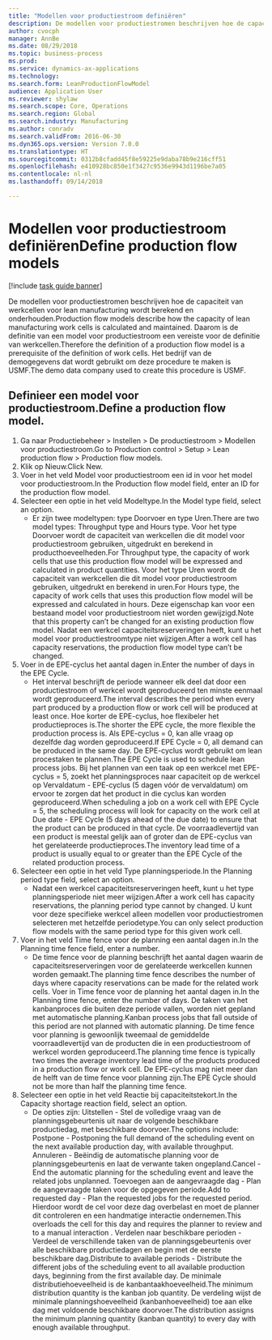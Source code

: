 ```yaml
--- 
title: "Modellen voor productiestroom definiëren"
description: De modellen voor productiestromen beschrijven hoe de capaciteit van werkcellen voor lean manufacturing wordt berekend en onderhouden.
author: cvocph
manager: AnnBe
ms.date: 08/29/2018
ms.topic: business-process
ms.prod: 
ms.service: dynamics-ax-applications
ms.technology: 
ms.search.form: LeanProductionFlowModel
audience: Application User
ms.reviewer: shylaw
ms.search.scope: Core, Operations
ms.search.region: Global
ms.search.industry: Manufacturing
ms.author: conradv
ms.search.validFrom: 2016-06-30
ms.dyn365.ops.version: Version 7.0.0
ms.translationtype: HT
ms.sourcegitcommit: 0312b8cfadd45f8e59225e9daba78b9e216cff51
ms.openlocfilehash: e410928bc850e1f3427c9536e9943d1196be7a05
ms.contentlocale: nl-nl
ms.lasthandoff: 09/14/2018

---
```

# <a name="define-production-flow-models"></a><span data-ttu-id="d23b9-103">Modellen voor productiestroom definiëren</span><span class="sxs-lookup"><span data-stu-id="d23b9-103">Define production flow models</span></span>

[!include [task guide banner](../../includes/task-guide-banner.md)]

<span data-ttu-id="d23b9-104">De modellen voor productiestromen beschrijven hoe de capaciteit van werkcellen voor lean manufacturing wordt berekend en onderhouden.</span><span class="sxs-lookup"><span data-stu-id="d23b9-104">Production flow models describe how the capacity of lean manufacturing work cells is calculated and maintained.</span></span> <span data-ttu-id="d23b9-105">Daarom is de definitie van een model voor productiestroom een vereiste voor de definitie van werkcellen.</span><span class="sxs-lookup"><span data-stu-id="d23b9-105">Therefore the definition of a production flow model is a prerequisite of the definition of work cells.</span></span> <span data-ttu-id="d23b9-106">Het bedrijf van de demogegevens dat wordt gebruikt om deze procedure te maken is USMF.</span><span class="sxs-lookup"><span data-stu-id="d23b9-106">The demo data company used to create this procedure is USMF.</span></span>


## <a name="define-a-production-flow-model"></a><span data-ttu-id="d23b9-107">Definieer een model voor productiestroom.</span><span class="sxs-lookup"><span data-stu-id="d23b9-107">Define a production flow model.</span></span> 
1. <span data-ttu-id="d23b9-108">Ga naar Productiebeheer > Instellen > De productiestroom > Modellen voor productiestroom.</span><span class="sxs-lookup"><span data-stu-id="d23b9-108">Go to Production control > Setup > Lean production flow > Production flow models.</span></span>
2. <span data-ttu-id="d23b9-109">Klik op Nieuw.</span><span class="sxs-lookup"><span data-stu-id="d23b9-109">Click New.</span></span>
3. <span data-ttu-id="d23b9-110">Voer in het veld Model voor productiestroom een id in voor het model voor productiestroom.</span><span class="sxs-lookup"><span data-stu-id="d23b9-110">In the Production flow model field, enter an ID for the production flow model.</span></span>
4. <span data-ttu-id="d23b9-111">Selecteer een optie in het veld Modeltype.</span><span class="sxs-lookup"><span data-stu-id="d23b9-111">In the Model type field, select an option.</span></span>
    * <span data-ttu-id="d23b9-112">Er zijn twee modeltypen: type Doorvoer en type Uren.</span><span class="sxs-lookup"><span data-stu-id="d23b9-112">There are two model types: Throughput type and Hours type.</span></span> <span data-ttu-id="d23b9-113">Voor het type Doorvoer wordt de capaciteit van werkcellen die dit model voor productiestroom gebruiken, uitgedrukt en berekend in producthoeveelheden.</span><span class="sxs-lookup"><span data-stu-id="d23b9-113">For Throughput type, the capacity of work cells that use this production flow model will be expressed and calculated in product quantities.</span></span> <span data-ttu-id="d23b9-114">Voor het type Uren wordt de capaciteit van werkcellen die dit model voor productiestroom gebruiken, uitgedrukt en berekend in uren.</span><span class="sxs-lookup"><span data-stu-id="d23b9-114">For Hours type, the capacity of work cells that uses this production flow model will be expressed and calculated in hours.</span></span> <span data-ttu-id="d23b9-115">Deze eigenschap kan voor een bestaand model voor productiestroom niet worden gewijzigd.</span><span class="sxs-lookup"><span data-stu-id="d23b9-115">Note that this property can’t be changed for an existing production flow model.</span></span> <span data-ttu-id="d23b9-116">Nadat een werkcel capaciteitsreserveringen heeft, kunt u het model voor productiestroomtype niet wijzigen.</span><span class="sxs-lookup"><span data-stu-id="d23b9-116">After a work cell has capacity reservations, the production flow model type can’t be changed.</span></span>  
5. <span data-ttu-id="d23b9-117">Voer in de EPE-cyclus het aantal dagen in.</span><span class="sxs-lookup"><span data-stu-id="d23b9-117">Enter the number of days in the EPE Cycle.</span></span>
    * <span data-ttu-id="d23b9-118">Het interval beschrijft de periode wanneer elk deel dat door een productiestroom of werkcel wordt geproduceerd ten minste eenmaal wordt geproduceerd.</span><span class="sxs-lookup"><span data-stu-id="d23b9-118">The interval describes the period when every part produced by a production flow or work cell will be produced at least once.</span></span> <span data-ttu-id="d23b9-119">Hoe korter de EPE-cyclus, hoe flexibeler het productieproces is.</span><span class="sxs-lookup"><span data-stu-id="d23b9-119">The shorter the EPE cycle, the more flexible the production process is.</span></span> <span data-ttu-id="d23b9-120">Als EPE-cyclus = 0, kan alle vraag op dezelfde dag worden geproduceerd.</span><span class="sxs-lookup"><span data-stu-id="d23b9-120">If EPE Cycle = 0, all demand can be produced in the same day.</span></span> <span data-ttu-id="d23b9-121">De EPE-cyclus wordt gebruikt om lean procestaken te plannen.</span><span class="sxs-lookup"><span data-stu-id="d23b9-121">The EPE Cycle is used to schedule lean process jobs.</span></span> <span data-ttu-id="d23b9-122">Bij het plannen van een taak op een werkcel met EPE-cyclus = 5, zoekt het planningsproces naar capaciteit op de werkcel op Vervaldatum - EPE-cyclus (5 dagen vóór de vervaldatum) om ervoor te zorgen dat het product in die cyclus kan worden geproduceerd.</span><span class="sxs-lookup"><span data-stu-id="d23b9-122">When scheduling a job on a work cell with EPE Cycle = 5, the scheduling process will look for capacity on the work cell at Due date - EPE Cycle (5 days ahead of the due date) to ensure that the product can be produced in that cycle.</span></span> <span data-ttu-id="d23b9-123">De voorraadlevertijd van een product is meestal gelijk aan of groter dan de EPE-cyclus van het gerelateerde productieproces.</span><span class="sxs-lookup"><span data-stu-id="d23b9-123">The inventory lead time of a product is usually equal to or greater than the EPE Cycle of the related production process.</span></span>  
6. <span data-ttu-id="d23b9-124">Selecteer een optie in het veld Type planningsperiode.</span><span class="sxs-lookup"><span data-stu-id="d23b9-124">In the Planning period type field, select an option.</span></span>
    * <span data-ttu-id="d23b9-125">Nadat een werkcel capaciteitsreserveringen heeft, kunt u het type planningsperiode niet meer wijzigen.</span><span class="sxs-lookup"><span data-stu-id="d23b9-125">After a work cell has capacity reservations, the planning period type cannot by changed.</span></span> <span data-ttu-id="d23b9-126">U kunt voor deze specifieke werkcel alleen modellen voor productiestromen selecteren met hetzelfde periodetype.</span><span class="sxs-lookup"><span data-stu-id="d23b9-126">You can only select production flow models with the same period type for this given work cell.</span></span>  
7. <span data-ttu-id="d23b9-127">Voer in het veld Time fence voor de planning een aantal dagen in.</span><span class="sxs-lookup"><span data-stu-id="d23b9-127">In the Planning time fence field, enter a number.</span></span>
    * <span data-ttu-id="d23b9-128">De time fence voor de planning beschrijft het aantal dagen waarin de capaciteitsreserveringen voor de gerelateerde werkcellen kunnen worden gemaakt.</span><span class="sxs-lookup"><span data-stu-id="d23b9-128">The planning time fence describes the number of days where capacity reservations can be made for the related work cells.</span></span> <span data-ttu-id="d23b9-129">Voer in Time fence voor de planning het aantal dagen in.</span><span class="sxs-lookup"><span data-stu-id="d23b9-129">In the Planning time fence, enter the number of days.</span></span>   <span data-ttu-id="d23b9-130">De taken van het kanbanproces die buiten deze periode vallen, worden niet gepland met automatische planning.</span><span class="sxs-lookup"><span data-stu-id="d23b9-130">Kanban process jobs that fall outside of this period are not planned with automatic planning.</span></span> <span data-ttu-id="d23b9-131">De time fence voor planning is gewoonlijk tweemaal de gemiddelde voorraadlevertijd van de producten die in een productiestroom of werkcel worden geproduceerd.</span><span class="sxs-lookup"><span data-stu-id="d23b9-131">The planning time fence is typically two times the average inventory lead time of the products produced in a production flow or work cell.</span></span> <span data-ttu-id="d23b9-132">De EPE-cyclus mag niet meer dan de helft van de time fence voor planning zijn.</span><span class="sxs-lookup"><span data-stu-id="d23b9-132">The EPE Cycle should not be more than half the planning time fence.</span></span>     
8. <span data-ttu-id="d23b9-133">Selecteer een optie in het veld Reactie bij capaciteitstekort.</span><span class="sxs-lookup"><span data-stu-id="d23b9-133">In the Capacity shortage reaction field, select an option.</span></span>
    * <span data-ttu-id="d23b9-134">De opties zijn: Uitstellen - Stel de volledige vraag van de planningsgebeurtenis uit naar de volgende beschikbare productiedag, met beschikbare doorvoer.</span><span class="sxs-lookup"><span data-stu-id="d23b9-134">The options include:   Postpone - Postponing the full demand of the scheduling event on the next available production day, with available throughput.</span></span> <span data-ttu-id="d23b9-135">Annuleren - Beëindig de automatische planning voor de planningsgebeurtenis en laat de verwante taken ongepland.</span><span class="sxs-lookup"><span data-stu-id="d23b9-135">Cancel - End the automatic planning for the scheduling event and leave the related jobs unplanned.</span></span>   <span data-ttu-id="d23b9-136">Toevoegen aan de aangevraagde dag - Plan de aangevraagde taken voor de opgegeven periode.</span><span class="sxs-lookup"><span data-stu-id="d23b9-136">Add to requested day - Plan the requested jobs for the requested period.</span></span> <span data-ttu-id="d23b9-137">Hierdoor wordt de cel voor deze dag overbelast en moet de planner dit controleren en een handmatige interactie ondernemen.</span><span class="sxs-lookup"><span data-stu-id="d23b9-137">This overloads the cell for this day and requires the planner to review and to a manual interaction .</span></span>   <span data-ttu-id="d23b9-138">Verdelen naar beschikbare perioden - Verdeel de verschillende taken van de planningsgebeurtenis over alle beschikbare productiedagen en begin met de eerste beschikbare dag.</span><span class="sxs-lookup"><span data-stu-id="d23b9-138">Distribute to available periods - Distribute the different jobs of the scheduling event to all available production days, beginning from the first available day.</span></span> <span data-ttu-id="d23b9-139">De minimale distributiehoeveelheid is de kanbantaakhoeveelheid.</span><span class="sxs-lookup"><span data-stu-id="d23b9-139">The minimum distribution quantity is the kanban job quantity.</span></span> <span data-ttu-id="d23b9-140">De verdeling wijst de minimale planningshoeveelheid (kanbanhoeveelheid) toe aan elke dag met voldoende beschikbare doorvoer.</span><span class="sxs-lookup"><span data-stu-id="d23b9-140">The distribution assigns the minimum planning quantity (kanban quantity) to every day with enough available throughput.</span></span>  


